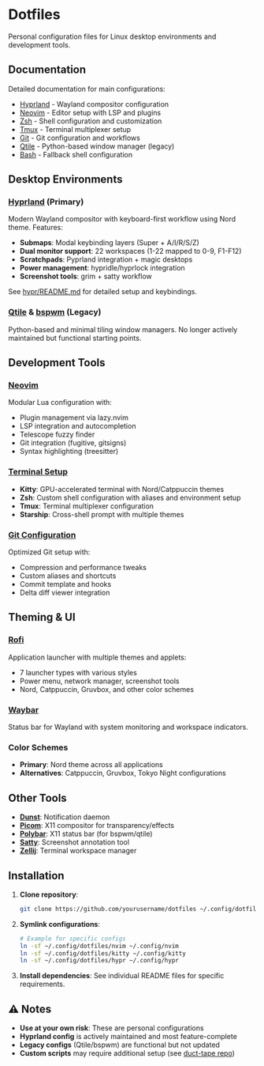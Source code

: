 # Dotfiles

Personal configuration files for Linux desktop environments and development tools.

## Documentation

Detailed documentation for main configurations:

- [Hyprland](doc/hyprland.md) - Wayland compositor configuration
- [Neovim](doc/neovim.md) - Editor setup with LSP and plugins
- [Zsh](doc/zsh.md) - Shell configuration and customization
- [Tmux](doc/tmux.md) - Terminal multiplexer setup
- [Git](doc/git.md) - Git configuration and workflows
- [Qtile](doc/qtile.md) - Python-based window manager (legacy)
- [Bash](doc/bash.md) - Fallback shell configuration

## Desktop Environments

### [Hyprland](hypr/) (Primary)

Modern Wayland compositor with keyboard-first workflow using Nord theme. Features:

- **Submaps**: Modal keybinding layers (Super + A/I/R/S/Z)
- **Dual monitor support**: 22 workspaces (1-22 mapped to 0-9, F1-F12)
- **Scratchpads**: Pyprland integration + magic desktops
- **Power management**: hypridle/hyprlock integration
- **Screenshot tools**: grim + satty workflow

See [hypr/README.md](hypr/README.md) for detailed setup and keybindings.

### [Qtile](qtile/) & [bspwm](bspwm/) (Legacy)

Python-based and minimal tiling window managers. No longer actively maintained but functional starting points.

## Development Tools

### [Neovim](nvim/)

Modular Lua configuration with:

- Plugin management via lazy.nvim
- LSP integration and autocompletion
- Telescope fuzzy finder
- Git integration (fugitive, gitsigns)
- Syntax highlighting (treesitter)

### [Terminal Setup](kitty/)

- **Kitty**: GPU-accelerated terminal with Nord/Catppuccin themes
- **Zsh**: Custom shell configuration with aliases and environment setup
- **Tmux**: Terminal multiplexer configuration
- **Starship**: Cross-shell prompt with multiple themes

### [Git Configuration](gitconfig)

Optimized Git setup with:

- Compression and performance tweaks
- Custom aliases and shortcuts
- Commit template and hooks
- Delta diff viewer integration

## Theming & UI

### [Rofi](rofi/)

Application launcher with multiple themes and applets:

- 7 launcher types with various styles
- Power menu, network manager, screenshot tools
- Nord, Catppuccin, Gruvbox, and other color schemes

### [Waybar](waybar/)

Status bar for Wayland with system monitoring and workspace indicators.

### Color Schemes

- **Primary**: Nord theme across all applications
- **Alternatives**: Catppuccin, Gruvbox, Tokyo Night configurations

## Other Tools

- **[Dunst](dunst/)**: Notification daemon
- **[Picom](picom/)**: X11 compositor for transparency/effects
- **[Polybar](polybar/)**: X11 status bar (for bspwm/qtile)
- **[Satty](satty/)**: Screenshot annotation tool
- **[Zellij](zellij/)**: Terminal workspace manager

## Installation

1. **Clone repository**:

   ```bash
   git clone https://github.com/yourusername/dotfiles ~/.config/dotfiles
   ```

2. **Symlink configurations**:

   ```bash
   # Example for specific configs
   ln -sf ~/.config/dotfiles/nvim ~/.config/nvim
   ln -sf ~/.config/dotfiles/kitty ~/.config/kitty
   ln -sf ~/.config/dotfiles/hypr ~/.config/hypr
   ```

3. **Install dependencies**: See individual README files for specific requirements.

## ⚠️ Notes

- **Use at your own risk**: These are personal configurations
- **Hyprland config** is actively maintained and most feature-complete
- **Legacy configs** (Qtile/bspwm) are functional but not updated
- **Custom scripts** may require additional setup (see [duct-tape repo](https://github.com/isingasimplesong/duct-tape))
